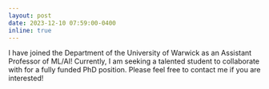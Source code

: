 ```yaml
---
layout: post
date: 2023-12-10 07:59:00-0400
inline: true
---
```



I have joined the Department of the University of Warwick as an Assistant Professor of ML/AI! Currently, I am seeking a talented student to collaborate with for a fully funded PhD position. Please feel free to contact me if you are interested!

